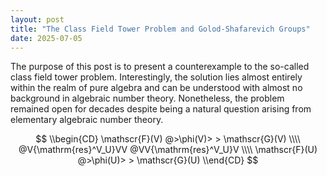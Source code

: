 ```yaml
---
layout: post
title: "The Class Field Tower Problem and Golod-Shafarevich Groups"
date: 2025-07-05
---
```


The purpose of this post is to present a counterexample to the so-called class field tower problem. Interestingly, the solution lies almost entirely within the realm of pure algebra and can be understood with almost no background in algebraic number theory. Nonetheless, the problem remained open for decades despite being a natural question arising from elementary algebraic number theory.

$$
\\begin{CD}
   \mathscr{F}(V) @>\phi(V)> > \mathscr{G}(V) \\\\
    @V{\mathrm{res}^V_U}VV @VV{\mathrm{res}^V_U}V \\\\
   \mathscr{F}(U) @>\phi(U)> > \mathscr{G}(U)
\\end{CD}
$$
